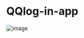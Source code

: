 # QQlog-in-app



![image](https://user-images.githubusercontent.com/62865086/121642896-f2b6fc80-cab2-11eb-96df-79cc23a9aa8c.png)
